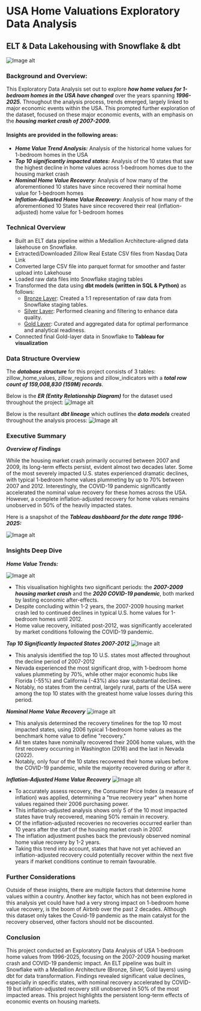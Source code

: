 # USA Home Valuations Exploratory Data Analysis
## ELT & Data Lakehousing with Snowflake & dbt
![Image alt](https://github.com/tebogo-m/zillow-usa-project/blob/main/images/diagrams/V5_Achictecture_Diagram.drawio.png)

### Background and Overview:
This Exploratory Data Analysis set out to explore ***how home values for 1-bedroom homes in the USA have changed*** over the years spanning ***1996-2025.*** Throughout the analysis process, trends emerged, largely linked to major economic events within the USA. This prompted further exploration of the dataset, focused on these major economic events, with an emphasis on the ***housing market crash of 2007-2009.***

#### Insights are provided in the following areas:
- ***Home Value Trend Analysis:*** Analysis of the historical home values for 1-bedroom homes in the USA
- ***Top 10 significantly impacted states:*** Analysis of the 10 states that saw the highest decline in home values across 1-bedroom homes due to the housing market crash
- ***Nominal Home Value Recovery:*** Analysis of how many of the aforementioned 10 states have since recovered their nominal home value for 1-bedroom homes
- ***Inflation-Adjusted Home Value Recovery:*** Analysis of how many of the aforementioned 10 States have since recovered their real (inflation-adjusted)  home value for 1-bedroom homes

### Technical Overview
- Built an ELT data pipeline within a Medallion Architecture-aligned data lakehouse on Snowflake.
- Extracted/Downloaded Zillow Real Estate CSV files from Nasdaq Data Link
- Converted large CSV file into parquet format for smoother  and faster upload into Lakehouse
- Loaded raw data files into Snowflake staging tables
- Transformed the data using **dbt models (written in SQL & Python)** as follows:
  - [Bronze Layer](https://github.com/tebogo-m/zillow-usa-project/tree/main/zillow_pipeline/models/bronze): Created a 1:1 representation of raw data from Snowflake staging tables.
  - [Silver Layer](https://github.com/tebogo-m/zillow-usa-project/tree/main/zillow_pipeline/models/silver): Performed cleaning and filtering to enhance data quality.
  - [Gold Layer](https://github.com/tebogo-m/zillow-usa-project/tree/main/zillow_pipeline/models/gold): Curated and aggregated data for optimal performance and analytical readiness.
- Connected final Gold-layer data in Snowflake to **Tableau for visualization**


### Data Structure Overview
The ***database structure*** for this project consists of 3 tables:  zillow_home_values, zillow_regions and zillow_indicators with a ***total row count of 159,008,830 (159M) records***.

Below is the ***ER (Entity Relationship Diagram)*** for the dataset used throughout the project:
![Image alt](https://github.com/tebogo-m/zillow-usa-project/blob/main/images/diagrams/ER_diagram.png)


Below is the resultant ***dbt lineage*** which outlines the ***data models*** created throughout the analysis process:
![Image alt](https://github.com/tebogo-m/zillow-usa-project/blob/main/images/diagrams/dbt_lineage_final.png)

### Executive Summary

***Overview of Findings***

While the housing market crash primarily occurred between 2007 and 2009, its long-term effects persist, evident almost two decades later. Some of the most severely impacted U.S. states experienced dramatic declines, with typical 1-bedroom home values plummeting by up to 70% between 2007 and 2012. Interestingly, the COVID-19 pandemic significantly accelerated the nominal value recovery for these homes across the USA. However, a complete inflation-adjusted recovery for home values remains unobserved in 50% of the heavily impacted states.

Here is a snapshot of the ***Tableau dashboard for the date range 1996-2025:*** 

![Image alt](https://github.com/tebogo-m/zillow-usa-project/blob/main/images/dashboard_screenshots/final_dashboard_for_uploading_06_2025.png)

### Insights Deep Dive


***Home Value Trends:***

![Image alt](https://github.com/tebogo-m/zillow-usa-project/blob/main/images/dashboard_screenshots/usa_typical_home_values_for_1_bedroom_homes_1996_to_2025_final_image.png)

- This visualisation highlights two significant periods: the ***2007-2009 housing market crash*** and the ***2020 COVID-19 pandemic***, both marked by lasting economic after-effects.
- Despite concluding within 1-2 years, the 2007-2009 housing market crash led to continued declines in typical U.S. home values for 1-bedroom homes until 2012.
- Home value recovery, initiated post-2012, was significantly accelerated by market conditions following the COVID-19 pandemic.

***Top 10 Significantly Impacted States 2007-2012***
![Image alt](https://github.com/tebogo-m/zillow-usa-project/blob/main/images/dashboard_screenshots/top_10_declining_states_map_2007_to_2012.png)

- This analysis identified the top 10 U.S. states most affected throughout the decline period of 2007-2012
- Nevada experienced the most significant drop, with 1-bedroom home values plummeting by 70%, while other major economic hubs like Florida (-55%) and California (-43%) also saw substantial declines.
- Notably, no states from the central, largely rural, parts of the USA were among the top 10 states with the greatest home value losses during this period.

***Nominal Home Value Recovery***
![image alt](https://github.com/tebogo-m/zillow-usa-project/blob/main/images/dashboard_screenshots/total_years_to_recover_nominal_value.png)

- This analysis determined the recovery timelines for the top 10 most impacted states, using 2006 typical 1-bedroom home values as the benchmark home value to define "recovery."
- All ten states have nominally recovered their 2006 home values, with the first recovery occurring in Washington (2016) and the last in Nevada (2022).
- Notably, only four of the 10 states recovered their home values before the COVID-19 pandemic, while the majority recovered during or after it.

***Inflation-Adjusted Home Value Recovery***
![Image alt](https://github.com/tebogo-m/zillow-usa-project/blob/main/images/dashboard_screenshots/total_years_to%20recover_cpi_adjusted_06_2025_new.png)

- To accurately assess recovery, the Consumer Price Index (a measure of inflation) was applied, determining a "true recovery year" when home values regained their 2006 purchasing power.
- This inflation-adjusted analysis shows only 5 of the 10 most impacted states have truly recovered, meaning 50% remain in recovery.
- Of the inflation-adjusted recoveries no recoveries occurred earlier than 10 years after the start of the housing market crash in 2007.
- The inflation adjustment pushes back the previously observed nominal home value recovery by 1-2 years. 
- Taking this trend into account, states that have not yet achieved an inflation-adjusted recovery could potentially recover within the next five years if market conditions continue to remain favourable.

### Further Considerations

Outside of these insights, there are multiple factors that determine home values within a country. Another key factor, which has not been explored in this analysis yet could have had a very strong impact on 1-bedroom home value recovery, is the boom of Airbnb over the past 2 decades. Although this dataset only takes the Covid-19 pandemic as the main catalyst for the recovery observed, other factors should not be discounted. 


### Conclusion
This project conducted an Exploratory Data Analysis of USA 1-bedroom home values from 1996-2025, focusing on the 2007-2009 housing market crash and COVID-19 pandemic impact. An ELT pipeline was built in Snowflake with a Medallion Architecture (Bronze, Silver, Gold layers) using dbt for data transformation. Findings revealed significant value declines, especially in specific states, with nominal recovery accelerated by COVID-19 but inflation-adjusted recovery still unobserved in 50% of the most impacted areas. This project highlights the persistent long-term effects of economic events on housing markets.






